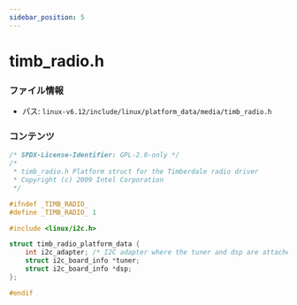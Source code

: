 ```yaml
---
sidebar_position: 5
---
```

# timb_radio.h

### ファイル情報

- パス: `linux-v6.12/include/linux/platform_data/media/timb_radio.h`

### コンテンツ

```h
/* SPDX-License-Identifier: GPL-2.0-only */
/*
 * timb_radio.h Platform struct for the Timberdale radio driver
 * Copyright (c) 2009 Intel Corporation
 */

#ifndef _TIMB_RADIO_
#define _TIMB_RADIO_ 1

#include <linux/i2c.h>

struct timb_radio_platform_data {
	int i2c_adapter; /* I2C adapter where the tuner and dsp are attached */
	struct i2c_board_info *tuner;
	struct i2c_board_info *dsp;
};

#endif

```
